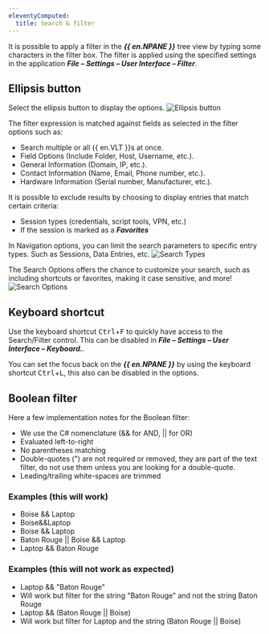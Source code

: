 ```yaml
---
eleventyComputed:
  title: Search & filter
---
```

It is possible to apply a filter in the ***{{ en.NPANE }}*** tree view by typing some characters in the filter box. The filter is applied using the specified settings in the application ***File – Settings – User Interface – Filter***.

## Ellipsis button

Select the ellipsis button to display the options.
![Ellipsis button](https://cdnweb.devolutions.net/docs/docs_en_rdm_windows_clip11003.png)

The filter expression is matched against fields as selected in the filter options such as:

* Search multiple or all {{ en.VLT }}s at once.
* Field Options (Include Folder, Host, Username, etc.).
* General Information (Domain, IP, etc.).
* Contact Information (Name, Email, Phone number, etc.).
* Hardware Information (Serial number, Manufacturer, etc.).

It is possible to exclude results by choosing to display entries that match certain criteria:

* Session types (credentials, script tools, VPN, etc.)
* If the session is marked as a ***Favorites***

In Navigation options, you can limit the search parameters to specific entry types. Such as Sessions, Data Entries, etc.
![Search Types](https://cdnweb.devolutions.net/docs/docs_en_rdm_windows_clip11006.png)

The Search Options offers the chance to customize your search, such as including shortcuts or favorites, making it case sensitive, and more!
![Search Options](https://cdnweb.devolutions.net/docs/docs_en_rdm_windows_clip11012.png)

## Keyboard shortcut

Use the keyboard shortcut <kbd>Ctrl</kbd>+<kbd>F</kbd> to quickly have access to the Search/Filter control. This can be disabled in ***File – Settings – User Interface – Keyboard.***.

You can set the focus back on the ***{{ en.NPANE }}*** by using the keyboard shortcut <kbd>Ctrl</kbd>+<kbd>L</kbd>, this also can be disabled in the options.

## Boolean filter

Here a few implementation notes for the Boolean filter:

* We use the C# nomenclature (&& for AND, || for OR)
* Evaluated left-to-right
* No parentheses matching
* Double-quotes (") are not required or removed, they are part of the text filter, do not use them unless you are looking for a double-quote.
* Leading/trailing white-spaces are trimmed

### Examples (this will work)

* Boise && Laptop
* Boise&&Laptop
* Boise && Laptop
* Baton Rouge || Boise && Laptop
* Laptop && Baton Rouge

### Examples (this will not work as expected)

* Laptop && "Baton Rouge"
* Will work but filter for the string "Baton Rouge" and not the string Baton Rouge
* Laptop && (Baton Rouge || Boise)
* Will work but filter for Laptop and the string (Baton Rouge || Boise)
